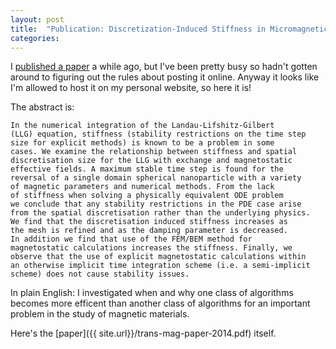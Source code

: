 ```yaml
---
layout: post
title:  "Publication: Discretization-Induced Stiffness in Micromagnetic Simulations"
categories:
---
```


I [published a paper](http://ieeexplore.ieee.org/xpl/login.jsp?arnumber=6971771) a while ago, but I've been pretty busy so hadn't gotten around to figuring out the rules about posting it online. Anyway it looks like I'm allowed to host it on my personal website, so here it is!

The abstract is:

    In the numerical integration of the Landau-Lifshitz-Gilbert
    (LLG) equation, stiffness (stability restrictions on the time step
    size for explicit methods) is known to be a problem in some
    cases. We examine the relationship between stiffness and spatial
    discretisation size for the LLG with exchange and magnetostatic
    effective fields. A maximum stable time step is found for the
    reversal of a single domain spherical nanoparticle with a variety
    of magnetic parameters and numerical methods. From the lack
    of stiffness when solving a physically equivalent ODE problem
    we conclude that any stability restrictions in the PDE case arise
    from the spatial discretisation rather than the underlying physics.
    We find that the discretisation induced stiffness increases as
    the mesh is refined and as the damping parameter is decreased.
    In addition we find that use of the FEM/BEM method for
    magnetostatic calculations increases the stiffness. Finally, we
    observe that the use of explicit magnetostatic calculations within
    an otherwise implicit time integration scheme (i.e. a semi-implicit
    scheme) does not cause stability issues.

In plain English: I investigated when and why one class of algorithms becomes more efficent than another class of algorithms for an important problem in the study of magnetic materials.

Here's the [paper]({{ site.url}}/trans-mag-paper-2014.pdf) itself.

